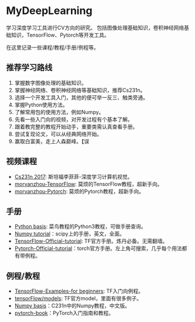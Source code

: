 # MyDeepLearning
学习深度学习工具进行CV方向的研究。
包括图像处理基础知识，卷积神经网络基础知识，TensorFlow、Pytorch等开发工具。

在这里记录一些课程/教程/手册/例程等。

## 推荐学习路线
1. 掌握数字图像处理的基础知识。
2. 掌握神经网络、卷积神经网络等基础知识，推荐Cs231n。
3. 选择一个开发工具入门，其他的便可举一反三、触类旁通。
4. 掌握Python使用方法。
5. 了解常用包的使用方法，例如Numpy。
6. 先看一些入门向的视频，对开发过程有个基本了解。
7. 跟着教完整的教程开始动手，重要类需认真查看手册。
8. 尝试复现论文，可以从经典网络开始。
9. 赢取白富美，走上人森巅峰。【误

## 视频课程
- [Cs231n 2017](http://www.mooc.ai/course/268): 斯坦福李菲菲-深度学习计算机视觉。
- [morvanzhou-TensorFlow](https://morvanzhou.github.io/tutorials/machine-learning/tensorflow/): 莫烦的TensorFlow教程，超新手向。
- [morvanzhou-Pytorch](https://morvanzhou.github.io/tutorials/machine-learning/torch/): 莫烦的Pytorch教程，超新手向。

## 手册
- [Python basis](http://www.runoob.com/python3/python3-tutorial.html): 菜鸟教程的Python3教程，可做手册查询。
- [Numpy tutorial](https://docs.scipy.org/doc/numpy/reference/)：scipy上的手册，英文，全面。
- [TensorFlow-Official-tutorial](https://tensorflow.google.cn/api_docs/): TF官方手册。炼丹必备。无需翻墙。
- [Pytorch-Official-tutorial](http://pytorch.org/docs/stable/index.html)：torch官方手册。左上角可搜索，几乎每个用法都有带例程。

## 例程/教程
- [TensorFlow-Examples-for beginners](https://github.com/aymericdamien/TensorFlow-Examples): TF入门向例程。
- [tensorFlow/models](https://github.com/tensorflow/models): TF官方model，里面有很多例子。
- [Numpy basis](https://zhuanlan.zhihu.com/p/20878530?refer=intelligentunit)：C231n中的Numpy教程，中文版。
- [pytorch-book](https://github.com/chenyuntc/pytorch-book)：PyTorch入门指南和教程。
